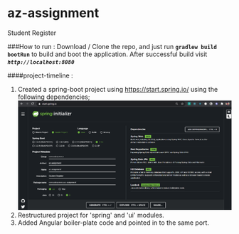# az-assignment
Student Register

###How to run :
Download / Clone the repo, and just run <b>`gradlew build bootRun`</b> to build and boot the application.
After successful build visit <b><i>`http://localhost:8080`</i></b> 

####project-timeline :
1. Created a spring-boot project using https://start.spring.io/ using the following dependencies;
![alt text](https://github.com/dashinglokie/az-assignment/blob/master/spring-startup.png?raw=true)
2. Restructured project for 'spring' and 'ui' modules.
3. Added Angular boiler-plate code and pointed in to the same port.
